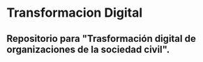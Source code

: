 # Transformacion Digital
## Repositorio para "Trasformación digital de organizaciones de la sociedad civil".
